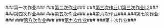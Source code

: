 ###第一次作业###
###[第二次作业](https://github.com/Meisterklasse/compuational_physics_N2014301020015/blob/master/temp.py)###
###[第三次作业L1](https://github.com/Meisterklasse/compuational_physics_N2014301020015/blob/master/%E7%AC%AC%E4%B8%89%E6%AC%A1%E4%BD%9C%E4%B8%9AL1.py)[第三次作业L2](https://github.com/Meisterklasse/compuational_physics_N2014301020015/blob/master/%E7%AC%AC%E4%B8%89%E6%AC%A1%E4%BD%9C%E4%B8%9AL2.py)###
###[第四次作业](https://github.com/Meisterklasse/compuational_physics_N2014301020015/blob/master/%E7%AC%AC%E5%9B%9B%E6%AC%A1%E4%BD%9C%E4%B8%9A.md)###
###[第五次作业](https://github.com/Meisterklasse/compuational_physics_N2014301020015/blob/master/%E7%AC%AC%E4%BA%94%E6%AC%A1%E4%BD%9C%E4%B8%9A.md)###
###[第六次作业](https://github.com/Meisterklasse/compuational_physics_N2014301020015/blob/master/%E7%AC%AC%E5%85%AD%E6%AC%A1%E4%BD%9C%E4%B8%9A.md)###
###[第七次作业](https://github.com/Meisterklasse/compuational_physics_N2014301020015/blob/master/%E7%AC%AC%E4%B8%83%E6%AC%A1%E4%BD%9C%E4%B8%9A.md)###
###[第八次作业](https://github.com/Meisterklasse/compuational_physics_N2014301020015/blob/master/%E7%AC%AC%E5%85%AB%E6%AC%A1%E4%BD%9C%E4%B8%9A.md)###
###[第九次作业](https://github.com/Meisterklasse/compuational_physics_N2014301020015/blob/master/%E7%AC%AC%E4%B9%9D%E6%AC%A1%E4%BD%9C%E4%B8%9A.md)###
###第十次作业###
